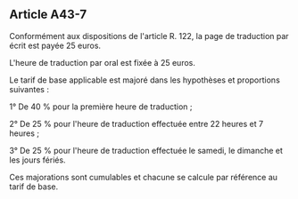 Article A43-7
----
Conformément aux dispositions de l'article R. 122, la page de traduction par
écrit est payée 25 euros.

L'heure de traduction par oral est fixée à 25 euros.

Le tarif de base applicable est majoré dans les hypothèses et proportions
suivantes :

1° De 40 % pour la première heure de traduction ;

2° De 25 % pour l'heure de traduction effectuée entre 22 heures et 7 heures ;

3° De 25 % pour l'heure de traduction effectuée le samedi, le dimanche et les
jours fériés.

Ces majorations sont cumulables et chacune se calcule par référence au tarif de
base.
